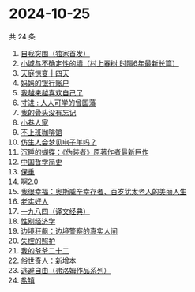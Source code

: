 # 2024-10-25

共 24 条

<!-- BEGIN WEREAD -->
<!-- 最后更新时间 2024-10-25 11:22:02 +0800 -->
1. [自我突围（独家首发）](https://weread.qq.com/web/bookDetail/09f329e0813ab94bfg01365c)
1. [小城与不确定性的墙（村上春树 时隔6年最新长篇）](https://weread.qq.com/web/bookDetail/93132e10813ab947fg011bc1)
1. [天庭惊变十四天](https://weread.qq.com/web/bookDetail/edc32c00813ab9465g015f15)
1. [妈妈的银行账户](https://weread.qq.com/web/bookDetail/02e32c30813ab943bg011fdd)
1. [我越来越喜欢自己了](https://weread.qq.com/web/bookDetail/b8032ba0813ab94abg016b23)
1. [寸进 : 人人可学的曾国藩](https://weread.qq.com/web/bookDetail/9c9325c0813ab944dg0142a2)
1. [我的骨头没有忘记](https://weread.qq.com/web/bookDetail/70232c00813ab944dg010f7a)
1. [小巷人家](https://weread.qq.com/web/bookDetail/41532d00813ab79b6g010ac3)
1. [不上班咖啡馆](https://weread.qq.com/web/bookDetail/e23322d0813ab944dg017b71)
1. [仿生人会梦见电子羊吗？](https://weread.qq.com/web/bookDetail/44c32630813ab9467g0154e0)
1. [沉睡的蝴蝶：《伪装者》原著作者最新巨作](https://weread.qq.com/web/bookDetail/e5532ae0813ab9472g013d9b)
1. [中国哲学简史](https://weread.qq.com/web/bookDetail/549325305e38395491a289f)
1. [保重](https://weread.qq.com/web/bookDetail/35a32880813ab7295g0177de)
1. [啊2.0](https://weread.qq.com/web/bookDetail/b303225072012563b300eac)
1. [我很幸福：奥斯威辛幸存者、百岁犹太老人的美丽人生](https://weread.qq.com/web/bookDetail/08c32d50813ab726cg0100cd)
1. [老实好人](https://weread.qq.com/web/bookDetail/10332a00813ab949cg01710f)
1. [一九八四（译文经典）](https://weread.qq.com/web/bookDetail/dde328c071860af6dde328f)
1. [性别经济学](https://weread.qq.com/web/bookDetail/e3732800813ab920fg012d5e)
1. [边境狂飙：边境警察的真实人间](https://weread.qq.com/web/bookDetail/02032f10813ab943ag015dae)
1. [失控的照护](https://weread.qq.com/web/bookDetail/f4d32730813ab948bg013273)
1. [我的爷爷二十二](https://weread.qq.com/web/bookDetail/f4632510813ab93d6g012e40)
1. [俗世奇人：新增本](https://weread.qq.com/web/bookDetail/808325f0813ab79e7g010669)
1. [逃避自由（弗洛姆作品系列）](https://weread.qq.com/web/bookDetail/679328a0813ab8004g01640f)
1. [盐镇](https://weread.qq.com/web/bookDetail/127326d0813ab7bdag012e40)
<!-- END WEREAD -->